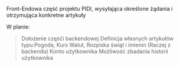 Front-Endowa część projektu PIDI, wysyłająca określone żądania i otrzymująca konkretne artykuły

W planie:
>Dołożenie częśći backendowej
>Definicja własnych artykułów typu:Pogoda, Kurs Walut, Rozpiska świąt i imienin (Raczej z backendu)
>Konto użytkownika
>Możliwość zbadania historii użytkownika
